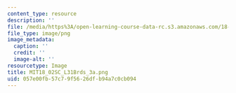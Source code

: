 ```yaml
---
content_type: resource
description: ''
file: /media/https%3A/open-learning-course-data-rc.s3.amazonaws.com/18-02sc-multivariable-calculus-fall-2010/057e00fb57c79f5626dfb94a7c0cb094_MIT18_02SC_L31Brds_3a.png
file_type: image/png
image_metadata:
  caption: ''
  credit: ''
  image-alt: ''
resourcetype: Image
title: MIT18_02SC_L31Brds_3a.png
uid: 057e00fb-57c7-9f56-26df-b94a7c0cb094
---
```

